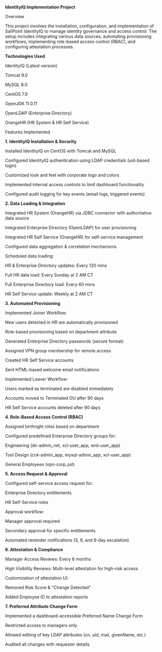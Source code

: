 **IdentityIQ Implementation Project**

Overview

This project involves the installation, configuration, and implementation of SailPoint IdentityIQ to manage identity governance and access control. The setup includes integrating various data sources, automating provisioning workflows, implementing role-based access control (RBAC), and configuring attestation processes.

**Technologies Used**

IdentityIQ (Latest version)

Tomcat 9.0

MySQL 8.0

CentOS 7.9

OpenJDK 11.0.11

OpenLDAP (Enterprise Directory)

OrangeHR (HR System & HR Self Service)

Features Implemented

**1. IdentityIQ Installation & Security**

Installed IdentityIQ on CentOS with Tomcat and MySQL

Configured IdentityIQ authentication using LDAP credentials (uid-based login)

Customized look and feel with corporate logo and colors

Implemented internal access controls to limit dashboard functionality

Configured audit logging for key events (email logs, triggered events)

**2. Data Loading & Integration**

Integrated HR System (OrangeHR) via JDBC connector with authoritative data source

Integrated Enterprise Directory (OpenLDAP) for user provisioning

Integrated HR Self Service (OrangeHR) for self-service management

Configured data aggregation & correlation mechanisms

Scheduled data loading:

HR & Enterprise Directory updates: Every 120 mins

Full HR data load: Every Sunday at 2 AM CT

Full Enterprise Directory load: Every 60 mins

HR Self Service update: Weekly at 2 AM CT

**3. Automated Provisioning**

Implemented Joiner Workflow:

New users detected in HR are automatically provisioned

Role-based provisioning based on department attribute

Generated Enterprise Directory passwords (secure format)

Assigned VPN group membership for remote access

Created HR Self Service accounts

Sent HTML-based welcome email notifications

Implemented Leaver Workflow:

Users marked as terminated are disabled immediately

Accounts moved to Terminated OU after 90 days

HR Self Service accounts deleted after 90 days

**4. Role-Based Access Control (RBAC)**

Assigned birthright roles based on department

Configured predefined Enterprise Directory groups for:

Engineering (dir-admin_net, xcl-user_app, wrd-user_app)

Tool Design (cck-admin_app, mysql-admin_app, xcl-user_app)

General Employees (vpn-corp_ssl)

**5. Access Request & Approval**

Configured self-service access request for:

Enterprise Directory entitlements

HR Self-Service roles

Approval workflow:

Manager approval required

Secondary approval for specific entitlements

Automated reminder notifications (3, 6, and 9-day escalation)

**6. Attestation & Compliance**

Manager Access Reviews: Every 6 months

High Visibility Reviews: Multi-level attestation for high-risk access

Customization of attestation UI:

Removed Risk Score & "Change Detected"

Added Employee ID to attestation reports

**7. Preferred Attribute Change Form**

Implemented a dashboard-accessible Preferred Name Change Form

Restricted access to managers only

Allowed editing of key LDAP attributes (cn, uid, mail, givenName, etc.)

Audited all changes with requester details
